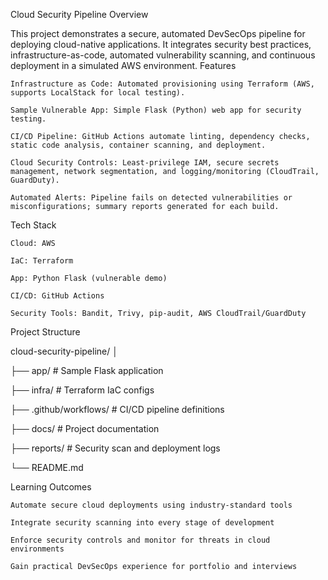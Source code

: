 Cloud Security Pipeline
Overview

This project demonstrates a secure, automated DevSecOps pipeline for deploying cloud-native applications. It integrates security best practices, infrastructure-as-code, automated vulnerability scanning, and continuous deployment in a simulated AWS environment.
Features

    Infrastructure as Code: Automated provisioning using Terraform (AWS, supports LocalStack for local testing).

    Sample Vulnerable App: Simple Flask (Python) web app for security testing.

    CI/CD Pipeline: GitHub Actions automate linting, dependency checks, static code analysis, container scanning, and deployment.

    Cloud Security Controls: Least-privilege IAM, secure secrets management, network segmentation, and logging/monitoring (CloudTrail, GuardDuty).

    Automated Alerts: Pipeline fails on detected vulnerabilities or misconfigurations; summary reports generated for each build.

Tech Stack 

    Cloud: AWS 

    IaC: Terraform

    App: Python Flask (vulnerable demo)

    CI/CD: GitHub Actions

    Security Tools: Bandit, Trivy, pip-audit, AWS CloudTrail/GuardDuty

Project Structure

cloud-security-pipeline/
│

├── app/                   # Sample Flask application

├── infra/                 # Terraform IaC configs

├── .github/workflows/     # CI/CD pipeline definitions

├── docs/                  # Project documentation

├── reports/               # Security scan and deployment logs

└── README.md

Learning Outcomes

    Automate secure cloud deployments using industry-standard tools

    Integrate security scanning into every stage of development

    Enforce security controls and monitor for threats in cloud environments

    Gain practical DevSecOps experience for portfolio and interviews
